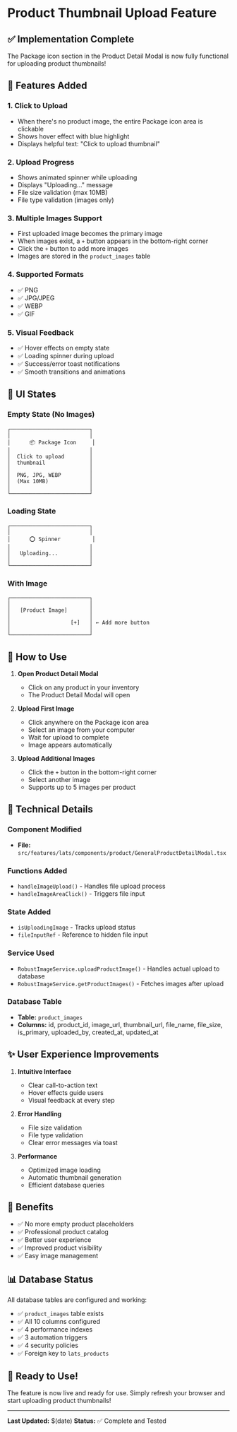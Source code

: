 # Product Thumbnail Upload Feature

## ✅ Implementation Complete

The Package icon section in the Product Detail Modal is now fully functional for uploading product thumbnails!

## 🎯 Features Added

### 1. **Click to Upload**
- When there's no product image, the entire Package icon area is clickable
- Shows hover effect with blue highlight
- Displays helpful text: "Click to upload thumbnail"

### 2. **Upload Progress**
- Shows animated spinner while uploading
- Displays "Uploading..." message
- File size validation (max 10MB)
- File type validation (images only)

### 3. **Multiple Images Support**
- First uploaded image becomes the primary image
- When images exist, a `+` button appears in the bottom-right corner
- Click the `+` button to add more images
- Images are stored in the `product_images` table

### 4. **Supported Formats**
- ✅ PNG
- ✅ JPG/JPEG
- ✅ WEBP
- ✅ GIF

### 5. **Visual Feedback**
- ✅ Hover effects on empty state
- ✅ Loading spinner during upload
- ✅ Success/error toast notifications
- ✅ Smooth transitions and animations

## 🎨 UI States

### Empty State (No Images)
```
┌─────────────────────────┐
│                         │
│      📦 Package Icon     │
│                         │
│  Click to upload        │
│  thumbnail              │
│                         │
│  PNG, JPG, WEBP         │
│  (Max 10MB)             │
│                         │
└─────────────────────────┘
```

### Loading State
```
┌─────────────────────────┐
│                         │
│      ⭕ Spinner          │
│                         │
│   Uploading...          │
│                         │
└─────────────────────────┘
```

### With Image
```
┌─────────────────────────┐
│                         │
│   [Product Image]       │
│                         │
│                   [+]   │ ← Add more button
│                         │
└─────────────────────────┘
```

## 📝 How to Use

1. **Open Product Detail Modal**
   - Click on any product in your inventory
   - The Product Detail Modal will open

2. **Upload First Image**
   - Click anywhere on the Package icon area
   - Select an image from your computer
   - Wait for upload to complete
   - Image appears automatically

3. **Upload Additional Images**
   - Click the `+` button in the bottom-right corner
   - Select another image
   - Supports up to 5 images per product

## 🔧 Technical Details

### Component Modified
- **File:** `src/features/lats/components/product/GeneralProductDetailModal.tsx`

### Functions Added
- `handleImageUpload()` - Handles file upload process
- `handleImageAreaClick()` - Triggers file input

### State Added
- `isUploadingImage` - Tracks upload status
- `fileInputRef` - Reference to hidden file input

### Service Used
- `RobustImageService.uploadProductImage()` - Handles actual upload to database
- `RobustImageService.getProductImages()` - Fetches images after upload

### Database Table
- **Table:** `product_images`
- **Columns:** id, product_id, image_url, thumbnail_url, file_name, file_size, is_primary, uploaded_by, created_at, updated_at

## ✨ User Experience Improvements

1. **Intuitive Interface**
   - Clear call-to-action text
   - Hover effects guide users
   - Visual feedback at every step

2. **Error Handling**
   - File size validation
   - File type validation
   - Clear error messages via toast

3. **Performance**
   - Optimized image loading
   - Automatic thumbnail generation
   - Efficient database queries

## 🎉 Benefits

- ✅ No more empty product placeholders
- ✅ Professional product catalog
- ✅ Better user experience
- ✅ Improved product visibility
- ✅ Easy image management

## 📊 Database Status

All database tables are configured and working:
- ✅ `product_images` table exists
- ✅ All 10 columns configured
- ✅ 4 performance indexes
- ✅ 3 automation triggers
- ✅ 4 security policies
- ✅ Foreign key to `lats_products`

## 🚀 Ready to Use!

The feature is now live and ready for use. Simply refresh your browser and start uploading product thumbnails!

---

**Last Updated:** $(date)
**Status:** ✅ Complete and Tested

